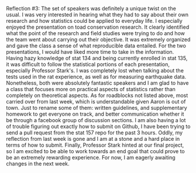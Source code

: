 Reflection #3:
The set of speakers was definitely a unique twist on the usual. I was very interested in hearing what they had to say about
their own research and how statistics could be applied to everyday life. I especially enjoyed the presentation on toad
conservation research. It clearly identified what the point of the research and field studies were trying to do and how the
team went about carrying out their objective. It was extremely organized and gave the class a sense of what reproducible data
entailed. For the two presentations, I would have liked more time to take in the information. Having hazy knowledge of stat
134 and being currently enrolled in stat 135, it was difficult to follow the statistical portions of each presentation,
especially Professor Stark's. I was completely lost when talking about the tests used in the rat experience, as well as for
measuring earthquake data. Nonetheless, both were absolutely fantastic speakers and I am glad to have a class that focuses more
on practical aspects of statistics rather than completely on theoretical aspects. 
As for roadblocks not listed above, most carried over from last week, which is understandable given Aaron is out of town. Just
to rename some of them: written guidelines, and supplementary homework to get everyone on track, and better communication whether it be through a facebook group of discussion sections. I am also having a lot of trouble figuring out exactly how to submit on Github, I have been trying to send a pull request from the stat 157 repo for the past 3 hours. Oddly, my reflection from last week is gone and I am at a stone and a hard place in terms of how to submit. 
Finally, Professor Stark hinted at our final project, so I am excited to be able to work towards an end goal that could prove
to be an extremely rewarding experience. For now, I am eagerly awaiting changes in the next week.
